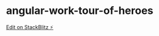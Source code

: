# angular-work-tour-of-heroes

[Edit on StackBlitz ⚡️](https://stackblitz.com/edit/angular-work-tour-of-heroes)